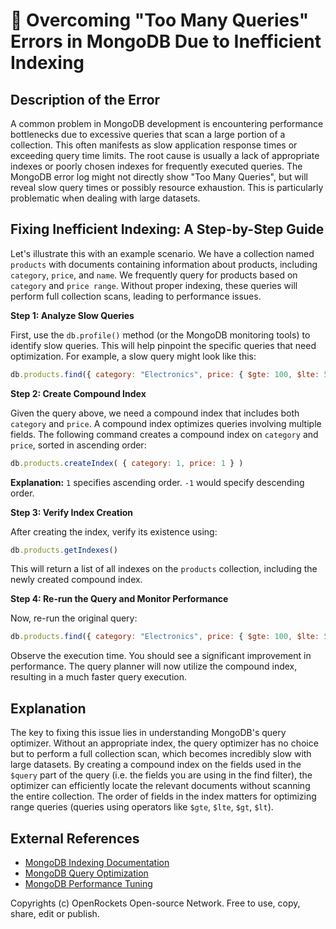 # 🐞 Overcoming "Too Many Queries" Errors in MongoDB Due to Inefficient Indexing


## Description of the Error

A common problem in MongoDB development is encountering performance bottlenecks due to excessive queries that scan a large portion of a collection. This often manifests as slow application response times or exceeding query time limits.  The root cause is usually a lack of appropriate indexes or poorly chosen indexes for frequently executed queries.  The MongoDB error log might not directly show "Too Many Queries", but will reveal slow query times or possibly resource exhaustion. This is particularly problematic when dealing with large datasets.


## Fixing Inefficient Indexing: A Step-by-Step Guide

Let's illustrate this with an example scenario.  We have a collection named `products` with documents containing information about products, including `category`, `price`, and `name`.  We frequently query for products based on `category` and `price range`.  Without proper indexing, these queries will perform full collection scans, leading to performance issues.

**Step 1: Analyze Slow Queries**

First, use the `db.profile()` method (or the MongoDB monitoring tools) to identify slow queries. This will help pinpoint the specific queries that need optimization.  For example, a slow query might look like this:

```javascript
db.products.find({ category: "Electronics", price: { $gte: 100, $lte: 500 } })
```

**Step 2: Create Compound Index**

Given the query above, we need a compound index that includes both `category` and `price`.  A compound index optimizes queries involving multiple fields. The following command creates a compound index on `category` and `price`, sorted in ascending order:

```javascript
db.products.createIndex( { category: 1, price: 1 } )
```

**Explanation:** `1` specifies ascending order.  `-1` would specify descending order.

**Step 3: Verify Index Creation**

After creating the index, verify its existence using:

```javascript
db.products.getIndexes()
```

This will return a list of all indexes on the `products` collection, including the newly created compound index.


**Step 4: Re-run the Query and Monitor Performance**

Now, re-run the original query:

```javascript
db.products.find({ category: "Electronics", price: { $gte: 100, $lte: 500 } })
```

Observe the execution time.  You should see a significant improvement in performance.  The query planner will now utilize the compound index, resulting in a much faster query execution.


## Explanation

The key to fixing this issue lies in understanding MongoDB's query optimizer. Without an appropriate index, the query optimizer has no choice but to perform a full collection scan, which becomes incredibly slow with large datasets.  By creating a compound index on the fields used in the `$query` part of the query (i.e. the fields you are using in the find filter), the optimizer can efficiently locate the relevant documents without scanning the entire collection. The order of fields in the index matters for optimizing range queries (queries using operators like `$gte`, `$lte`, `$gt`, `$lt`).


## External References

* [MongoDB Indexing Documentation](https://www.mongodb.com/docs/manual/indexes/)
* [MongoDB Query Optimization](https://www.mongodb.com/docs/manual/core/query-optimization/)
* [MongoDB Performance Tuning](https://www.mongodb.com/docs/manual/administration/performance/)


Copyrights (c) OpenRockets Open-source Network. Free to use, copy, share, edit or publish.

